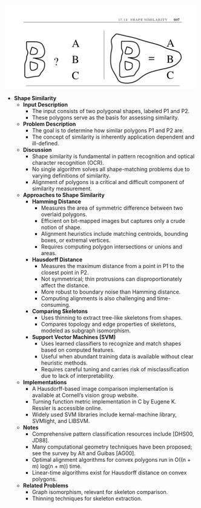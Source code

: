 ![ADM-ch17-geometry-shape-similarity](ADM-ch17-geometry-shape-similarity.best.png)

- **Shape Similarity**
  - **Input Description**
    - The input consists of two polygonal shapes, labeled P1 and P2.
    - These polygons serve as the basis for assessing similarity.
  - **Problem Description**
    - The goal is to determine how similar polygons P1 and P2 are.
    - The concept of similarity is inherently application dependent and ill-defined.
  - **Discussion**
    - Shape similarity is fundamental in pattern recognition and optical character recognition (OCR).
    - No single algorithm solves all shape-matching problems due to varying definitions of similarity.
    - Alignment of polygons is a critical and difficult component of similarity measurement.
  - **Approaches to Shape Similarity**
    - **Hamming Distance**
      - Measures the area of symmetric difference between two overlaid polygons.
      - Efficient on bit-mapped images but captures only a crude notion of shape.
      - Alignment heuristics include matching centroids, bounding boxes, or extremal vertices.
      - Requires computing polygon intersections or unions and areas.
    - **Hausdorff Distance**
      - Measures the maximum distance from a point in P1 to the closest point in P2.
      - Not symmetrical; thin protrusions can disproportionately affect the distance.
      - More robust to boundary noise than Hamming distance.
      - Computing alignments is also challenging and time-consuming.
    - **Comparing Skeletons**
      - Uses thinning to extract tree-like skeletons from shapes.
      - Compares topology and edge properties of skeletons, modeled as subgraph isomorphism.
    - **Support Vector Machines (SVM)**
      - Uses learned classifiers to recognize and match shapes based on computed features.
      - Useful when abundant training data is available without clear heuristic methods.
      - Requires careful tuning and carries risk of misclassification due to lack of interpretability.
  - **Implementations**
    - A Hausdorff-based image comparison implementation is available at Cornell’s vision group website.
    - Turning function metric implementation in C by Eugene K. Ressler is accessible online.
    - Widely used SVM libraries include kernal-machine library, SVMlight, and LIBSVM.
  - **Notes**
    - Comprehensive pattern classification resources include [DHS00, JD88].
    - Many computational geometry techniques have been proposed; see the survey by Alt and Guibas [AG00].
    - Optimal alignment algorithms for convex polygons run in O((n + m) log(n + m)) time.
    - Linear-time algorithms exist for Hausdorff distance on convex polygons.
  - **Related Problems**
    - Graph isomorphism, relevant for skeleton comparison.
    - Thinning techniques for skeleton extraction.
